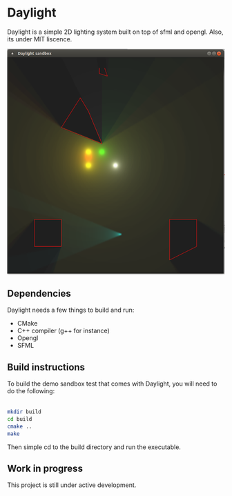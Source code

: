 Daylight
=============
Daylight is a simple 2D lighting system built on top of sfml and opengl. Also, its under MIT liscence.

![ScreenShot](https://raw.githubusercontent.com/SundeepK/Daylight/master/screenshot/shadowtest.png)

## Dependencies
Daylight needs a few things to build and run:
- CMake
- C++ compiler (g++ for instance)
- Opengl
- SFML

## Build instructions
To build the demo sandbox test that comes with Daylight, you will need to do the following:

```bash

mkdir build
cd build
cmake ..
make

```
Then simple cd to the build directory and run the executable.

## Work in progress 
This project is still under active development. 
